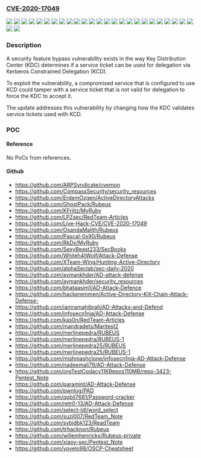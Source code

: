 ### [CVE-2020-17049](https://cve.mitre.org/cgi-bin/cvename.cgi?name=CVE-2020-17049)
![](https://img.shields.io/static/v1?label=Product&message=Windows%20Server%202008%20%20Service%20Pack%202&color=blue)
![](https://img.shields.io/static/v1?label=Product&message=Windows%20Server%202008%20R2%20Service%20Pack%201%20(Server%20Core%20installation)&color=blue)
![](https://img.shields.io/static/v1?label=Product&message=Windows%20Server%202008%20R2%20Service%20Pack%201&color=blue)
![](https://img.shields.io/static/v1?label=Product&message=Windows%20Server%202008%20Service%20Pack%202%20(Server%20Core%20installation)&color=blue)
![](https://img.shields.io/static/v1?label=Product&message=Windows%20Server%202008%20Service%20Pack%202&color=blue)
![](https://img.shields.io/static/v1?label=Product&message=Windows%20Server%202012%20(Server%20Core%20installation)&color=blue)
![](https://img.shields.io/static/v1?label=Product&message=Windows%20Server%202012%20R2%20(Server%20Core%20installation)&color=blue)
![](https://img.shields.io/static/v1?label=Product&message=Windows%20Server%202012%20R2&color=blue)
![](https://img.shields.io/static/v1?label=Product&message=Windows%20Server%202012&color=blue)
![](https://img.shields.io/static/v1?label=Product&message=Windows%20Server%202016%20(Server%20Core%20installation)&color=blue)
![](https://img.shields.io/static/v1?label=Product&message=Windows%20Server%202016&color=blue)
![](https://img.shields.io/static/v1?label=Product&message=Windows%20Server%202019%20(Server%20Core%20installation)&color=blue)
![](https://img.shields.io/static/v1?label=Product&message=Windows%20Server%202019&color=blue)
![](https://img.shields.io/static/v1?label=Product&message=Windows%20Server%20version%202004&color=blue)
![](https://img.shields.io/static/v1?label=Product&message=Windows%20Server%20version%2020H2&color=blue)
![](https://img.shields.io/static/v1?label=Product&message=Windows%20Server%2C%20version%201903%20(Server%20Core%20installation)&color=blue)
![](https://img.shields.io/static/v1?label=Product&message=Windows%20Server%2C%20version%201909%20(Server%20Core%20installation)&color=blue)
![](https://img.shields.io/static/v1?label=Version&message=10.0.0%3C%2010.0.14393.4530%20&color=brighgreen)
![](https://img.shields.io/static/v1?label=Version&message=10.0.0%3C%2010.0.17763.2061%20&color=brighgreen)
![](https://img.shields.io/static/v1?label=Version&message=10.0.0%3C%2010.0.19041.1110%20&color=brighgreen)
![](https://img.shields.io/static/v1?label=Version&message=10.0.0%3C%20publication%20&color=brighgreen)
![](https://img.shields.io/static/v1?label=Version&message=6.0.0%3C%206.0.6003.21167%20&color=brighgreen)
![](https://img.shields.io/static/v1?label=Version&message=6.0.0%3C%206.1.7601.25661%20&color=brighgreen)
![](https://img.shields.io/static/v1?label=Version&message=6.1.0%3C%206.1.7601.25661%20&color=brighgreen)
![](https://img.shields.io/static/v1?label=Version&message=6.2.0%3C%206.2.9200.23409%20&color=brighgreen)
![](https://img.shields.io/static/v1?label=Version&message=6.3.0%3C%206.3.9600.20069%20&color=brighgreen)
![](https://img.shields.io/static/v1?label=Vulnerability&message=Security%20Feature%20Bypass&color=brighgreen)

### Description

<p>A security feature bypass vulnerability exists in the way Key Distribution Center (KDC) determines if a service ticket can be used for delegation via Kerberos Constrained Delegation (KCD).</p><p>To exploit the vulnerability, a compromised service that is configured to use KCD could tamper with a service ticket that is not valid for delegation to force the KDC to accept it.</p><p>The update addresses this vulnerability by changing how the KDC validates service tickets used with KCD.</p>

### POC

#### Reference
No PoCs from references.

#### Github
- https://github.com/ARPSyndicate/cvemon
- https://github.com/CompassSecurity/security_resources
- https://github.com/ErdemOzgen/ActiveDirectoryAttacks
- https://github.com/GhostPack/Rubeus
- https://github.com/KFriitz/MyRuby
- https://github.com/LPZsec/RedTeam-Articles
- https://github.com/Live-Hack-CVE/CVE-2020-17049
- https://github.com/OsandaMalith/Rubeus
- https://github.com/Pascal-0x90/Rubeus
- https://github.com/RkDx/MyRuby
- https://github.com/SexyBeast233/SecBooks
- https://github.com/Whiteh4tWolf/Attack-Defense
- https://github.com/XTeam-Wing/Hunting-Active-Directory
- https://github.com/alphaSeclab/sec-daily-2020
- https://github.com/aymankhder/AD-attack-defense
- https://github.com/aymankhder/security_resources
- https://github.com/bhataasim1/AD-Attack-Defence
- https://github.com/hackeremmen/Active-Directory-Kill-Chain-Attack-Defense-
- https://github.com/iamramahibrah/AD-Attacks-and-Defend
- https://github.com/infosecn1nja/AD-Attack-Defense
- https://github.com/kas0n/RedTeam-Articles
- https://github.com/mandradets/Maritest2
- https://github.com/merlinepedra/RUBEUS
- https://github.com/merlinepedra/RUBEUS-1
- https://github.com/merlinepedra25/RUBEUS
- https://github.com/merlinepedra25/RUBEUS-1
- https://github.com/mishmashclone/infosecn1nja-AD-Attack-Defense
- https://github.com/nadeemali79/AD-Attack-Defense
- https://github.com/orgTestCodacy11KRepos110MB/repo-3423-Pentest_Note
- https://github.com/paramint/AD-Attack-Defense
- https://github.com/pwnlog/PAD
- https://github.com/qobil7681/Password-cracker
- https://github.com/retr0-13/AD-Attack-Defense
- https://github.com/select-ldl/word_select
- https://github.com/suzi007/RedTeam_Note
- https://github.com/svbjdbk123/ReadTeam
- https://github.com/trhacknon/Rubeus
- https://github.com/willemhenrickx/Rubeus-private
- https://github.com/xiaoy-sec/Pentest_Note
- https://github.com/yovelo98/OSCP-Cheatsheet

